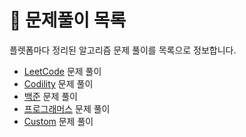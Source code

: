 # 📝 문제풀이 목록

플렛폼마다 정리된 알고리즘 문제 풀이를 목록으로 정보합니다.

- [LeetCode](./leetcode/) 문제 풀이
- [Codility](./codility/) 문제 풀이
- [백준](./baekjoon/) 문제 풀이
- [프로그래머스](./programmers/) 문제 풀이
- [Custom](./custom/) 문제 풀이